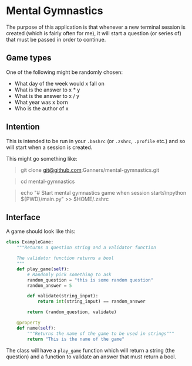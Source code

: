 Mental Gymnastics
=================

The purpose of this application is that whenever a new terminal session is
created (which is fairly often for me), it will start a question (or series of)
that must be passed in order to continue.

Game types
----------

One of the following might be randomly chosen:

 + What day of the week would x fall on
 + What is the answer to x * y
 + What is the answer to x / y
 + What year was x born
 + Who is the author of x

Intention
---------

This is intended to be run in your `.bashrc` (or `.zshrc`, `.profile` etc.) and
so will start when a session is created.

This might go something like:

 > git clone git@github.com:Ganners/mental-gymnastics.git

 > cd mental-gymnastics

 > echo "# Start mental gymnastics game when session starts\npython ${PWD}/main.py" >> $HOME/.zshrc

Interface
---------

A game should look like this:

```python
class ExampleGame:
    """Returns a question string and a validator function

    The validator function returns a bool
    """
    def play_game(self):
        # Randomly pick something to ask
        random_question = "this is some random question"
        random_answer = 5

        def validate(string_input):
            return int(string_input) == random_answer

        return (random_question, validate)

    @property
    def name(self):
        """Returns the name of the game to be used in strings"""
        return "This is the name of the game"
```

The class will have a `play_game` function which will return a string (the
question) and a function to validate an answer that must return a bool.
